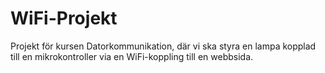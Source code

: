 # WiFi-Projekt
Projekt för kursen Datorkommunikation, där vi ska styra en lampa kopplad till en mikrokontroller via en WiFi-koppling till en webbsida.
